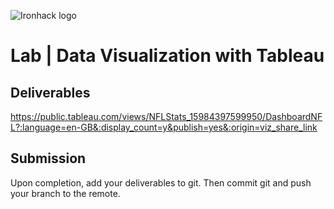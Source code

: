 ![Ironhack logo](https://i.imgur.com/1QgrNNw.png)

# Lab | Data Visualization with Tableau

## Deliverables

https://public.tableau.com/views/NFLStats_15984397599950/DashboardNFL?:language=en-GB&:display_count=y&publish=yes&:origin=viz_share_link

## Submission

Upon completion, add your deliverables to git. Then commit git and push your branch to the remote.
